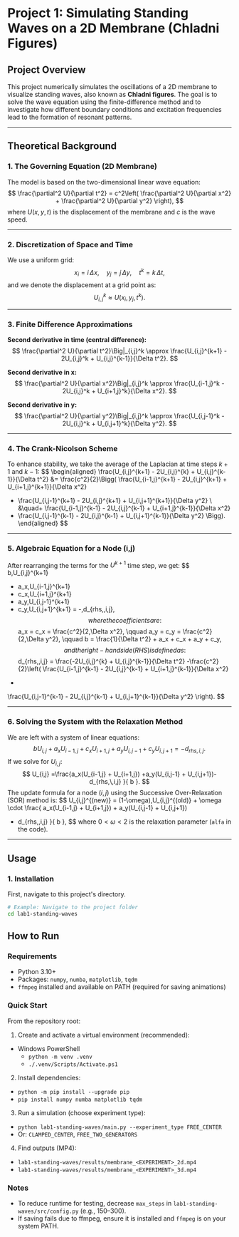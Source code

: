 # Project 1: Simulating Standing Waves on a 2D Membrane (Chladni Figures)

## Project Overview

This project numerically simulates the oscillations of a 2D membrane to visualize standing waves, also known as **Chladni figures**. The goal is to solve the wave equation using the finite-difference method and to investigate how different boundary conditions and excitation frequencies lead to the formation of resonant patterns.

---

## Theoretical Background

### 1. The Governing Equation (2D Membrane)

The model is based on the two-dimensional linear wave equation:
$$
\frac{\partial^2 U}{\partial t^2}
= c^2\left( \frac{\partial^2 U}{\partial x^2} + \frac{\partial^2 U}{\partial y^2} \right),
$$
where $U(x,y,t)$ is the displacement of the membrane and $c$ is the wave speed.

---

### 2. Discretization of Space and Time

We use a uniform grid:
$$
x_i = i\,\Delta x,\quad y_j = j\,\Delta y,\quad t^k = k\,\Delta t,
$$
and we denote the displacement at a grid point as:
$$
U_{i,j}^k \approx U(x_i, y_j, t^k).
$$

---

### 3. Finite Difference Approximations

**Second derivative in time (central difference):**
$$
\frac{\partial^2 U}{\partial t^2}\Big|_{i,j}^k
\approx \frac{U_{i,j}^{k+1} - 2U_{i,j}^k + U_{i,j}^{k-1}}{\Delta t^2}.
$$

**Second derivative in x:**
$$
\frac{\partial^2 U}{\partial x^2}\Big|_{i,j}^k
\approx \frac{U_{i-1,j}^k - 2U_{i,j}^k + U_{i+1,j}^k}{\Delta x^2}.
$$

**Second derivative in y:**
$$
\frac{\partial^2 U}{\partial y^2}\Big|_{i,j}^k
\approx \frac{U_{i,j-1}^k - 2U_{i,j}^k + U_{i,j+1}^k}{\Delta y^2}.
$$

---

### 4. The Crank-Nicolson Scheme

To enhance stability, we take the average of the Laplacian at time steps $k+1$ and $k-1$:
$$
\begin{aligned}
\frac{U_{i,j}^{k+1} - 2U_{i,j}^{k} + U_{i,j}^{k-1}}{\Delta t^2}
&= \frac{c^2}{2}\Bigg(
\frac{U_{i-1,j}^{k+1} - 2U_{i,j}^{k+1} + U_{i+1,j}^{k+1}}{\Delta x^2}
+ \frac{U_{i,j-1}^{k+1} - 2U_{i,j}^{k+1} + U_{i,j+1}^{k+1}}{\Delta y^2} \\
&\quad+
\frac{U_{i-1,j}^{k-1} - 2U_{i,j}^{k-1} + U_{i+1,j}^{k-1}}{\Delta x^2}
+ \frac{U_{i,j-1}^{k-1} - 2U_{i,j}^{k-1} + U_{i,j+1}^{k-1}}{\Delta y^2}
\Bigg).
\end{aligned}
$$
---

### 5. Algebraic Equation for a Node (i,j)

After rearranging the terms for the $U^{k+1}$ time step, we get:
$$
b\,U_{i,j}^{k+1}
- a_x\,U_{i-1,j}^{k+1}
- c_x\,U_{i+1,j}^{k+1}
- a_y\,U_{i,j-1}^{k+1}
- c_y\,U_{i,j+1}^{k+1}
= -\,d_{rhs,\,i,j},
$$
where the coefficients are:
$$
a_x = c_x = \frac{c^2}{2\,\Delta x^2}, \qquad
a_y = c_y = \frac{c^2}{2\,\Delta y^2}, \qquad
b = \frac{1}{\Delta t^2} + a_x + c_x + a_y + c_y,
$$
and the right-hand side (RHS) is defined as:
$$
d_{rhs,\,i,j} =
\frac{-2U_{i,j}^{k} + U_{i,j}^{k-1}}{\Delta t^2}
-\frac{c^2}{2}\left(
\frac{U_{i-1,j}^{k-1} - 2U_{i,j}^{k-1} + U_{i+1,j}^{k-1}}{\Delta x^2}
+
\frac{U_{i,j-1}^{k-1} - 2U_{i,j}^{k-1} + U_{i,j+1}^{k-1}}{\Delta y^2}
\right).
$$

---

### 6. Solving the System with the Relaxation Method

We are left with a system of linear equations:
$$
bU_{i,j} + a_xU_{i-1,j} + c_xU_{i+1,j} + a_yU_{i,j-1} + c_yU_{i,j+1} = -d_{rhs,\,i,j}.
$$
If we solve for $U_{i,j}$:
$$
U_{i,j} =\frac{a_x(U_{i-1,j} + U_{i+1,j}) +a_y(U_{i,j-1} + U_{i,j+1})- d_{rhs,\,i,j}  }{  b  }.
$$
The update formula for a node $(i,j)$ using the Successive Over-Relaxation (SOR) method is:
$$
U_{i,j}^{(new)} = (1-\omega)\,U_{i,j}^{(old)} +
\omega \cdot
\frac{
a_x(U_{i-1,j} + U_{i+1,j}) +
a_y(U_{i,j-1} + U_{i,j+1})
- d_{rhs,\,i,j}
}{
b
},
$$
where $0<\omega<2$ is the relaxation parameter (`alfa` in the code).

---

## Usage

### 1. Installation

First, navigate to this project's directory.

```bash
# Example: Navigate to the project folder
cd lab1-standing-waves
```

## How to Run

### Requirements
- Python 3.10+
- Packages: `numpy`, `numba`, `matplotlib`, `tqdm`
- `ffmpeg` installed and available on PATH (required for saving animations)

### Quick Start
From the repository root:

1) Create and activate a virtual environment (recommended):
- Windows PowerShell
  - `python -m venv .venv`
  - `./.venv/Scripts/Activate.ps1`

2) Install dependencies:
- `python -m pip install --upgrade pip`
- `pip install numpy numba matplotlib tqdm`

3) Run a simulation (choose experiment type):
- `python lab1-standing-waves/main.py --experiment_type FREE_CENTER`
- Or: `CLAMPED_CENTER`, `FREE_TWO_GENERATORS`

4) Find outputs (MP4):
- `lab1-standing-waves/results/membrane_<EXPERIMENT>_2d.mp4`
- `lab1-standing-waves/results/membrane_<EXPERIMENT>_3d.mp4`

### Notes
- To reduce runtime for testing, decrease `max_steps` in `lab1-standing-waves/src/config.py` (e.g., 150–300).
- If saving fails due to ffmpeg, ensure it is installed and `ffmpeg` is on your system PATH.
